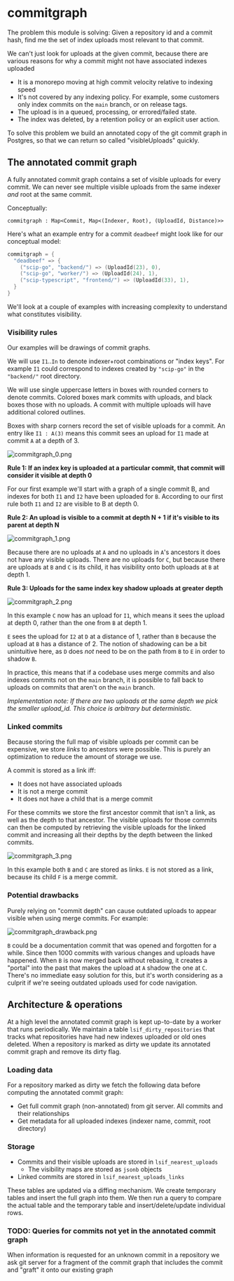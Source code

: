 # commitgraph

The problem this module is solving: Given a repository id and a commit hash, find me the set of index uploads most relevant to that commit.

We can't just look for uploads at the given commit, because there are various reasons for why a commit might not have associated indexes uploaded

- It is a monorepo moving at high commit velocity relative to indexing speed
- It's not covered by any indexing policy. For example, some customers only index commits on the `main` branch, or on release tags.
- The upload is in a queued, processing, or errored/failed state.
- The index was deleted, by a retention policy or an explicit user action.

To solve this problem we build an annotated copy of the git commit graph in Postgres, so that we can return so called "visibleUploads" quickly.

## The annotated commit graph

A fully annotated commit graph contains a set of visible uploads for every commit. We can never see multiple visible uploads from the same indexer _and_ root at the same commit.

Conceptually:

`commitgraph : Map<Commit, Map<(Indexer, Root), (UploadId, Distance)>>`

Here's what an example entry for a commit `deadbeef` might look like for our conceptual model:

```go
commitgraph = {
  "deadbeef" => {
    ("scip-go", "backend/") => (UploadId(23), 0),
    ("scip-go", "worker/") => (UploadId(24), 1),
    ("scip-typescript", "frontend/") => (UploadId(33), 1),
  }
}
```

We'll look at a couple of examples with increasing complexity to understand what constitutes visibility.

### Visibility rules

Our examples will be drawings of commit graphs.

We will use `I1`..`In` to denote indexer+root combinations or "index keys". For example `I1` could correspond to indexes created by `"scip-go"` in the `"backend/"` root directory.

We will use single uppercase letters in boxes with rounded corners to denote commits.
Colored boxes mark commits with uploads, and black boxes those with no uploads.
A commit with multiple uploads will have additional colored outlines.

Boxes with sharp corners record the set of visible uploads for a commit. An entry like `I1 : A(3)` means this commit sees an upload for `I1` made at commit `A` at a depth of 3.

![commitgraph_0.png](https://storage.googleapis.com/sourcegraph-assets/dev-docs/commitgraph/commitgraph_0.png)

**Rule 1: If an index key is uploaded at a particular commit, that commit will consider it visible at depth 0**

For our first example we'll start with a graph of a single commit B, and indexes for both `I1` and `I2` have been uploaded for `B`.
According to our first rule both `I1` and `I2` are visible to B at depth 0.

**Rule 2: An upload is visible to a commit at depth N + 1 if it's visible to its parent at depth N**

![commitgraph_1.png](https://storage.googleapis.com/sourcegraph-assets/dev-docs/commitgraph/commitgraph_1.png)

Because there are no uploads at `A` and no uploads in `A`'s ancestors it does not have any visible uploads.
There are no uploads for `C`, but because there are uploads at `B` and `C` is its child, it has visibility onto both uploads at `B` at depth 1.

**Rule 3: Uploads for the same index key shadow uploads at greater depth**

![commitgraph_2.png](https://storage.googleapis.com/sourcegraph-assets/dev-docs/commitgraph/commitgraph_2.png)

In this example `C` now has an upload for `I1`, which means it sees the upload at depth 0, rather than the one from `B` at depth 1.

`E` sees the upload for `I2` at `D` at a distance of 1, rather than `B` because the upload at `B` has a distance of 2.
The notion of shadowing can be a bit unintuitive here, as `D` does _not_ need to be on the path from `B` to `E` in order to shadow `B`.

In practice, this means that if a codebase uses merge commits and also indexes commits not on the `main` branch, it is possible to fall back to uploads on commits that aren't on the `main` branch.

_Implementation note: If there are two uploads at the same depth we pick the smaller upload_id. This choice is arbitrary but deterministic._

### Linked commits

Because storing the full map of visible uploads per commit can be expensive, we store _links_ to ancestors were possible.
This is purely an optimization to reduce the amount of storage we use.

A commit is stored as a link iff:

- It does not have associated uploads
- It is not a merge commit
- It does not have a child that is a merge commit

For these commits we store the first ancestor commit that isn't a link, as well as the depth to that ancestor.
The visible uploads for those commits can then be computed by retrieving the visible uploads for the linked commit and increasing all their depths by the depth between the linked commits.

![commitgraph_3.png](https://storage.googleapis.com/sourcegraph-assets/dev-docs/commitgraph/commitgraph_3.png)

In this example both `B` and `C` are stored as links. `E` is not stored as a link, because its child `F` is a merge commit.

### Potential drawbacks

Purely relying on "commit depth" can cause outdated uploads to appear visible when using merge commits. For example:

![commitgraph_drawback.png](https://storage.googleapis.com/sourcegraph-assets/dev-docs/commitgraph/commitgraph_drawback.png)

`B` could be a documentation commit that was opened and forgotten for a while. Since then 1000 commits with various changes and uploads have happened.
When `B` is now merged back without rebasing, it creates a "portal" into the past that makes the upload at `A` shadow the one at `C`.
There's no immediate easy solution for this, but it's worth considering as a culprit if we're seeing outdated uploads used for code navigation.

## Architecture & operations

At a high level the annotated commit graph is kept up-to-date by a worker that runs periodically. We maintain a table `lsif_dirty_repositories` that tracks what repositories have had new indexes uploaded or old ones deleted.
When a repository is marked as dirty we update its annotated commit graph and remove its dirty flag.

### Loading data

For a repository marked as dirty we fetch the following data before computing the annotated commit graph:

- Get full commit graph (non-annotated) from git server. All commits and their relationships
- Get metadata for all uploaded indexes (indexer name, commit, root directory)

### Storage

- Commits and their visible uploads are stored in `lsif_nearest_uploads`
  - The visibility maps are stored as `jsonb` objects
- Linked commits are stored in `lsif_nearest_uploads_links`

These tables are updated via a diffing mechanism. We create temporary tables and insert the full graph into them.
We then run a query to compare the actual table and the temporary table and insert/delete/update individual rows.

### TODO: Queries for commits not yet in the annotated commit graph

When information is requested for an unknown commit in a repository we ask git server for a fragment of the commit graph that includes the commit and "graft" it onto our existing graph
